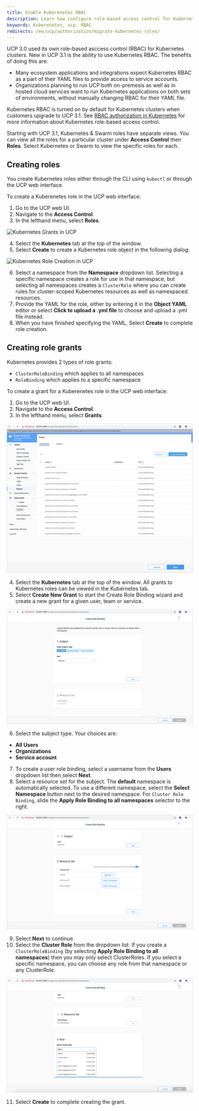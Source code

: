 ```yaml
---
title: Enable Kuberenetes RBAC
description: Learn how configure role-based access control for Kubernetes
keywords: Kuberenetes, ucp, RBAC
redirects: /ee/ucp/authorization/migrate-kubernetes-roles/
---
```


UCP 3.0 used its own role-based asccess control (RBAC) for Kubernetes clusters. New in UCP 3.1 is the ability to use Kubernetes RBAC. The benefits of doing this are:

- Many ecosystem applications and integrations expect Kubernetes RBAC as a part of their YAML files to provide access to service accounts.
- Organizations planning to run UCP both on-premesis as well as in hosted cloud services want to run Kubernetes applications on both sets of environments, without manually changing RBAC for their YAML file.

Kubernetes RBAC is turned on by default for Kubernetes clusters when customers upgrade to UCP 3.1. See [RBAC authorization in Kubernetes](https://v1-8.docs.kubernetes.io/docs/admin/authorization/rbac/) for more information about Kubernetes role-based access control.

Starting with UCP 3.1, Kubernetes & Swarm roles have separate views. You can view all the roles for a particular cluster under **Access Control** then **Roles**. Select Kubernetes or Swarm to view the specific roles for each.

## Creating roles

You create Kubernetes roles either through the CLI using `kubectl` or through the UCP web interface.

To create a Kuberenetes role in the UCP web interface:

1. Go to the UCP web UI.
2. Navigate to the **Access Control**.
3. In the lefthand menu, select **Roles**.

![Kubernetes Grants in UCP](../images/kube-rbac-roles.png)

4. Select the **Kubernetes** tab at the top of the window.
5. Select **Create** to create a Kubernetes role object in the following dialog:

![Kubernetes Role Creation in UCP](../images/kube-role-create.png)

6. Select a namespace from the **Namespace** dropdown list. Selecting a specific namespace creates a role for use in that namespace, but selecting all namespaces creates a `ClusterRole` where you can create rules for cluster-scoped Kubernetes resources as well as namespaced resources.
7. Provide the YAML for the role, either by entering it in the **Object YAML** editor or select **Click to upload a .yml file** to choose and upload a .yml file instead.
8. When you have finished specifying the YAML, Select **Create** to complete role creation.


## Creating role grants

Kubernetes provides 2 types of role grants:

- `ClusterRoleBinding` which applies to all namespaces
- `RoleBinding` which applies to a specific namespace

To create a grant for a Kuberenetes role in the UCP web interface:

1. Go to the UCP web UI.
2. Navigate to the **Access Control**.
3. In the lefthand menu, select  **Grants**.

![Kubernetes Grants in UCP](/ee/ucp/images/kube-rbac-grants.png)

4. Select the **Kubernetes** tab at the top of the window. All grants to Kubernetes roles can be viewed in the Kubernetes tab.
5. Select **Create New Grant** to start the Create Role Binding wizard and create a new grant for a given user, team or service.

![Kubernetes Create Role Binding in UCP](../../images/kube-grant-wizard.png)

6. Select the subject type. Your choices are:
-  **All Users**
-  **Organizations**
-  **Service account**
7. To create a user role binding, select a username from the **Users** dropdown list then select **Next**.
8. Select a resource set for the subject. The **default** namespace is automatically selected. To use a different namespace, select the **Select Namespace** button next to the desired namespace. For `Cluster Role Binding`, slide the **Apply Role Binding to all namespaces** selector to the right.

![Kubernetes Create User Role Binding in UCP](../../images/kube-grant-rolebinding.png)

9. Select **Next** to continue.
10. Select the **Cluster Role** from the dropdown list. If you create a `ClusterRoleBinding` (by selecting **Apply Role Binding to all namespaces**) then you may only select ClusterRoles. If you select a specific namespace, you can choose any role from that namespace or any ClusterRole.

![Kubernetes Select Cluster Role in UCP](../../images/kube-grant-roleselect.png)

11. Select **Create** to complete creating the grant.
